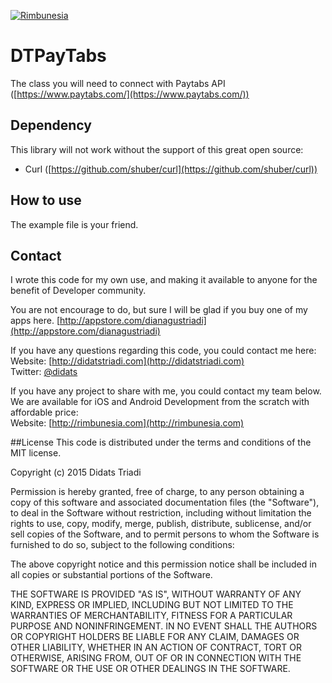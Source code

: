 [![Rimbunesia](http://rimbunesia.com/images/github-rimbunesia1.png)](http://rimbunesia.com)

# DTPayTabs
The class you will need to connect with Paytabs API ([https://www.paytabs.com/](https://www.paytabs.com/))  

## Dependency
This library will not work without the support of this great open source:  
- Curl ([https://github.com/shuber/curl](https://github.com/shuber/curl))  

## How to use
The example file is your friend.

## Contact
I wrote this code for my own use, and making it available to anyone for the benefit of Developer community.  

You are not encourage to do, but sure I will be glad if you buy one of my apps here.   [http://appstore.com/dianagustriadi](http://appstore.com/dianagustriadi)  

If you have any questions regarding this code, you could contact me here:  
Website: [http://didatstriadi.com](http://didatstriadi.com)  
Twitter: [@didats](http://twitter.com/didats)  

If you have any project to share with me, you could contact my team below. We are available for iOS and Android Development from the scratch with affordable price:  
Website: [http://rimbunesia.com](http://rimbunesia.com)

##License
This code is distributed under the terms and conditions of the MIT license.

Copyright (c) 2015 Didats Triadi

Permission is hereby granted, free of charge, to any person obtaining a copy of this software and associated documentation files (the "Software"), to deal in the Software without restriction, including without limitation the rights to use, copy, modify, merge, publish, distribute, sublicense, and/or sell copies of the Software, and to permit persons to whom the Software is furnished to do so, subject to the following conditions:

The above copyright notice and this permission notice shall be included in all copies or substantial portions of the Software.

THE SOFTWARE IS PROVIDED "AS IS", WITHOUT WARRANTY OF ANY KIND, EXPRESS OR IMPLIED, INCLUDING BUT NOT LIMITED TO THE WARRANTIES OF MERCHANTABILITY, FITNESS FOR A PARTICULAR PURPOSE AND NONINFRINGEMENT. IN NO EVENT SHALL THE AUTHORS OR COPYRIGHT HOLDERS BE LIABLE FOR ANY CLAIM, DAMAGES OR OTHER LIABILITY, WHETHER IN AN ACTION OF CONTRACT, TORT OR OTHERWISE, ARISING FROM, OUT OF OR IN CONNECTION WITH THE SOFTWARE OR THE USE OR OTHER DEALINGS IN THE SOFTWARE.
